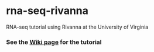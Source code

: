 # rna-seq-rivanna
RNA-seq tutorial using Rivanna at the University of Virginia

### See the [Wiki page](https://github.com/mdsutcliffe/rna-seq-rivanna/wiki) for the tutorial
